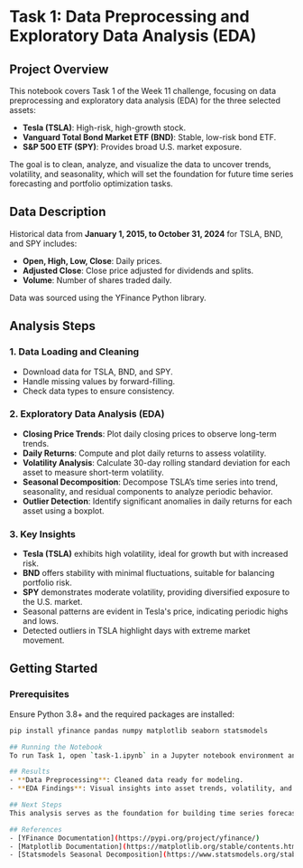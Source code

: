 # Task 1: Data Preprocessing and Exploratory Data Analysis (EDA)

## Project Overview
This notebook covers Task 1 of the Week 11 challenge, focusing on data preprocessing and exploratory data analysis (EDA) for the three selected assets:
- **Tesla (TSLA)**: High-risk, high-growth stock.
- **Vanguard Total Bond Market ETF (BND)**: Stable, low-risk bond ETF.
- **S&P 500 ETF (SPY)**: Provides broad U.S. market exposure.

The goal is to clean, analyze, and visualize the data to uncover trends, volatility, and seasonality, which will set the foundation for future time series forecasting and portfolio optimization tasks.

## Data Description
Historical data from **January 1, 2015, to October 31, 2024** for TSLA, BND, and SPY includes:
- **Open, High, Low, Close**: Daily prices.
- **Adjusted Close**: Close price adjusted for dividends and splits.
- **Volume**: Number of shares traded daily.

Data was sourced using the YFinance Python library.

## Analysis Steps

### 1. Data Loading and Cleaning
- Download data for TSLA, BND, and SPY.
- Handle missing values by forward-filling.
- Check data types to ensure consistency.

### 2. Exploratory Data Analysis (EDA)
- **Closing Price Trends**: Plot daily closing prices to observe long-term trends.
- **Daily Returns**: Compute and plot daily returns to assess volatility.
- **Volatility Analysis**: Calculate 30-day rolling standard deviation for each asset to measure short-term volatility.
- **Seasonal Decomposition**: Decompose TSLA’s time series into trend, seasonality, and residual components to analyze periodic behavior.
- **Outlier Detection**: Identify significant anomalies in daily returns for each asset using a boxplot.

### 3. Key Insights
- **Tesla (TSLA)** exhibits high volatility, ideal for growth but with increased risk.
- **BND** offers stability with minimal fluctuations, suitable for balancing portfolio risk.
- **SPY** demonstrates moderate volatility, providing diversified exposure to the U.S. market.
- Seasonal patterns are evident in Tesla's price, indicating periodic highs and lows.
- Detected outliers in TSLA highlight days with extreme market movement.

## Getting Started

### Prerequisites
Ensure Python 3.8+ and the required packages are installed:
```bash
pip install yfinance pandas numpy matplotlib seaborn statsmodels

## Running the Notebook
To run Task 1, open `task-1.ipynb` in a Jupyter notebook environment and execute each cell sequentially. This notebook will output visualizations and insights based on the above steps.

## Results
- **Data Preprocessing**: Cleaned data ready for modeling.
- **EDA Findings**: Visual insights into asset trends, volatility, and seasonality.

## Next Steps
This analysis serves as the foundation for building time series forecasting models in Task 2. These models will help predict future values and enhance portfolio management.

## References
- [YFinance Documentation](https://pypi.org/project/yfinance/)
- [Matplotlib Documentation](https://matplotlib.org/stable/contents.html)
- [Statsmodels Seasonal Decomposition](https://www.statsmodels.org/stable/generated/statsmodels.tsa.seasonal.seasonal_decompose.html)
